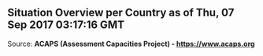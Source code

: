 ## Situation Overview per Country as of Thu, 07 Sep 2017 03:17:16 GMT

Source: **ACAPS (Assessment Capacities Project) - https://www.acaps.org**